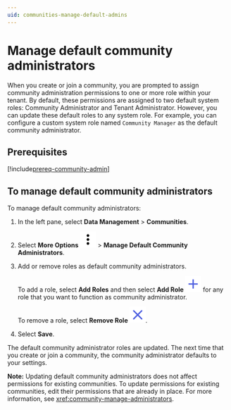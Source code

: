 ```yaml
---
uid: communities-manage-default-admins
---
```


# Manage default community administrators

When you create or join a community, you are prompted to assign community administration permissions to one or more role within your tenant. By default, these permissions are assigned to two default system roles: Community Administrator and Tenant Administrator. However, you can update these default roles to any system role. For example, you can configure a custom system role named `Community Manager` as the default community administrator.

## Prerequisites

[!include[prereq-community-admin](includes/prereq-community-admin.md)]

## To manage default community administrators

To manage default community administrators:

1. In the left pane, select **Data Management** > **Communities**.

1. Select **More Options** ![More Options](../_icons/default/dots-vertical.svg) > **Manage Default Community Administrators**.

1. Add or remove roles as default community administrators. 

	To add a role, select **Add Roles** and then select **Add Role** ![add role](../_icons/branded/plus.svg) for any role that you want to function as community administrator. 

	To remove a role, select **Remove Role** ![Remove Role](../_icons/branded/window-close.svg).

1. Select **Save**.

The default community administrator roles are updated. The next time that you create or join a community, the community administrator defaults to your settings.

**Note:** Updating default community administrators does not affect permissions for existing communities. To update permissions for existing communities, edit their permissions that are already in place. For more information, see <xref:community-manage-administrators>.
